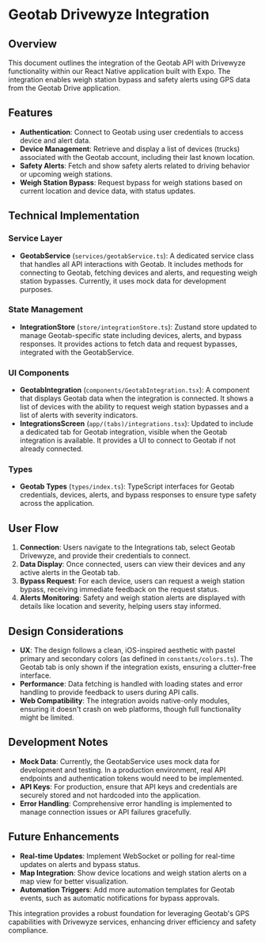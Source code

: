 # Geotab Drivewyze Integration

## Overview

This document outlines the integration of the Geotab API with Drivewyze functionality within our React Native application built with Expo. The integration enables weigh station bypass and safety alerts using GPS data from the Geotab Drive application.

## Features

- **Authentication**: Connect to Geotab using user credentials to access device and alert data.
- **Device Management**: Retrieve and display a list of devices (trucks) associated with the Geotab account, including their last known location.
- **Safety Alerts**: Fetch and show safety alerts related to driving behavior or upcoming weigh stations.
- **Weigh Station Bypass**: Request bypass for weigh stations based on current location and device data, with status updates.

## Technical Implementation

### Service Layer

- **GeotabService** (`services/geotabService.ts`): A dedicated service class that handles all API interactions with Geotab. It includes methods for connecting to Geotab, fetching devices and alerts, and requesting weigh station bypasses. Currently, it uses mock data for development purposes.

### State Management

- **IntegrationStore** (`store/integrationStore.ts`): Zustand store updated to manage Geotab-specific state including devices, alerts, and bypass responses. It provides actions to fetch data and request bypasses, integrated with the GeotabService.

### UI Components

- **GeotabIntegration** (`components/GeotabIntegration.tsx`): A component that displays Geotab data when the integration is connected. It shows a list of devices with the ability to request weigh station bypasses and a list of alerts with severity indicators.
- **IntegrationsScreen** (`app/(tabs)/integrations.tsx`): Updated to include a dedicated tab for Geotab integration, visible when the Geotab integration is available. It provides a UI to connect to Geotab if not already connected.

### Types

- **Geotab Types** (`types/index.ts`): TypeScript interfaces for Geotab credentials, devices, alerts, and bypass responses to ensure type safety across the application.

## User Flow

1. **Connection**: Users navigate to the Integrations tab, select Geotab Drivewyze, and provide their credentials to connect.
2. **Data Display**: Once connected, users can view their devices and any active alerts in the Geotab tab.
3. **Bypass Request**: For each device, users can request a weigh station bypass, receiving immediate feedback on the request status.
4. **Alerts Monitoring**: Safety and weigh station alerts are displayed with details like location and severity, helping users stay informed.

## Design Considerations

- **UX**: The design follows a clean, iOS-inspired aesthetic with pastel primary and secondary colors (as defined in `constants/colors.ts`). The Geotab tab is only shown if the integration exists, ensuring a clutter-free interface.
- **Performance**: Data fetching is handled with loading states and error handling to provide feedback to users during API calls.
- **Web Compatibility**: The integration avoids native-only modules, ensuring it doesn't crash on web platforms, though full functionality might be limited.

## Development Notes

- **Mock Data**: Currently, the GeotabService uses mock data for development and testing. In a production environment, real API endpoints and authentication tokens would need to be implemented.
- **API Keys**: For production, ensure that API keys and credentials are securely stored and not hardcoded into the application.
- **Error Handling**: Comprehensive error handling is implemented to manage connection issues or API failures gracefully.

## Future Enhancements

- **Real-time Updates**: Implement WebSocket or polling for real-time updates on alerts and bypass status.
- **Map Integration**: Show device locations and weigh station alerts on a map view for better visualization.
- **Automation Triggers**: Add more automation templates for Geotab events, such as automatic notifications for bypass approvals.

This integration provides a robust foundation for leveraging Geotab's GPS capabilities with Drivewyze services, enhancing driver efficiency and safety compliance.
